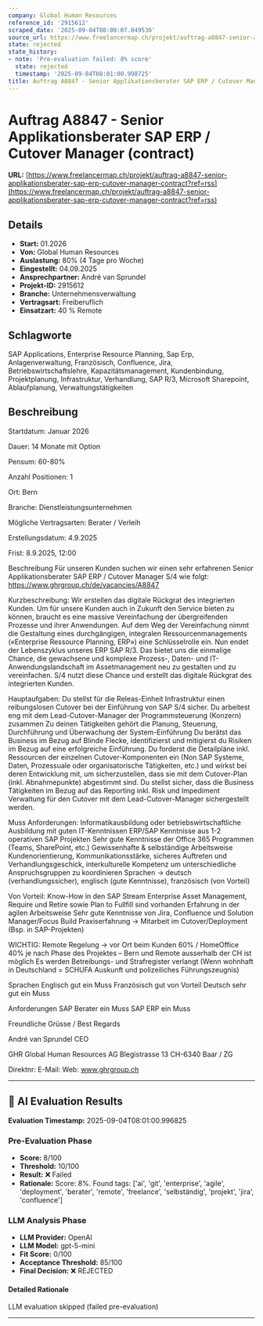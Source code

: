 ```yaml
---
company: Global Human Resources
reference_id: '2915612'
scraped_date: '2025-09-04T08:00:07.049536'
source_url: https://www.freelancermap.ch/projekt/auftrag-a8847-senior-applikationsberater-sap-erp-cutover-manager-contract?ref=rss
state: rejected
state_history:
- note: 'Pre-evaluation failed: 8% score'
  state: rejected
  timestamp: '2025-09-04T08:01:00.998725'
title: Auftrag A8847 - Senior Applikationsberater SAP ERP / Cutover Manager (contract)
---
```



# Auftrag A8847 - Senior Applikationsberater SAP ERP / Cutover Manager (contract)
**URL:** [https://www.freelancermap.ch/projekt/auftrag-a8847-senior-applikationsberater-sap-erp-cutover-manager-contract?ref=rss](https://www.freelancermap.ch/projekt/auftrag-a8847-senior-applikationsberater-sap-erp-cutover-manager-contract?ref=rss)
## Details
- **Start:** 01.2026
- **Von:** Global Human Resources
- **Auslastung:** 80% (4 Tage pro Woche)
- **Eingestellt:** 04.09.2025
- **Ansprechpartner:** André van Sprundel
- **Projekt-ID:** 2915612
- **Branche:** Unternehmensverwaltung
- **Vertragsart:** Freiberuflich
- **Einsatzart:** 40
                                                % Remote

## Schlagworte
SAP Applications, Enterprise Resource Planning, Sap Erp, Anlagenverwaltung, Französisch, Confluence, Jira, Betriebswirtschaftslehre, Kapazitätsmanagement, Kundenbindung, Projektplanung, Infrastruktur, Verhandlung, SAP R/3, Microsoft Sharepoint, Ablaufplanung, Verwaltungstätigkeiten

## Beschreibung
Startdatum:
Januar 2026

Dauer:
14 Monate mit Option

Pensum:
60-80%

Anzahl Positionen:
1

Ort:
Bern

Branche:
Dienstleistungsunternehmen

Mögliche Vertragsarten:
Berater / Verleih

Erstellungsdatum:
4.9.2025

Frist:
8.9.2025, 12:00

Beschreibung
Für unseren Kunden suchen wir einen sehr erfahrenen Senior Applikationsberater SAP ERP / Cutover Manager S/4 wie folgt:
https://www.ghrgroup.ch/de/vacancies/A8847

Kurzbeschreibung:
Wir erstellen das digitale Rückgrat des integrierten Kunden. Um für unsere Kunden auch in Zukunft den Service bieten zu können, braucht es eine massive Vereinfachung der übergreifenden Prozesse und ihrer Anwendungen.
Auf dem Weg der Vereinfachung nimmt die Gestaltung eines durchgängigen, integralen Ressourcenmanagements («Enterprise Ressource Planning, ERP») eine Schlüsselrolle ein.
Nun endet der Lebenszyklus unseres ERP SAP R/3. Das bietet uns die einmalige Chance, die gewachsene und komplexe Prozess-, Daten- und IT-Anwendungslandschaft im Assetmanagement neu zu gestalten und zu vereinfachen. S/4 nutzt diese Chance und erstellt das digitale Rückgrat des integrierten Kunden.

Hauptaufgaben:
Du stellst für die Releas-Einheit Infrastruktur einen reibungslosen Cutover bei der Einführung von SAP S/4 sicher.
Du arbeitest eng mit dem Lead-Cutover-Manager der Programmsteuerung (Konzern) zusammen
Zu deinen Tätigkeiten gehört die Planung, Steuerung, Durchführung und Überwachung der System-Einführung
Du berätst das Business im Bezug auf Blinde Flecke, identifizierst und mitigierst du Risiken im Bezug auf eine erfolgreiche Einführung.
Du forderst die Detailpläne inkl. Ressourcen der einzelnen Cutover-Komponenten ein (Non SAP Systeme, Daten, Prozessuale oder organisatorische Tätigkeiten, etc.) und wirkst bei deren Entwicklung mit, um sicherzustellen, dass sie mit dem Cutover-Plan (inkl. Abnahmepunkte) abgestimmt sind.
Du stellst sicher, dass die Business Tätigkeiten im Bezug auf das Reporting inkl. Risk und Impediment Verwaltung für den Cutover mit dem Lead-Cutover-Manager sichergestellt werden.

Muss Anforderungen:
Informatikausbildung oder betriebswirtschaftliche Ausbildung mit guten IT-Kenntnissen
ERP/SAP Kenntnisse aus 1-2 operativen SAP Projekten
Sehr gute Kenntnisse der Office 365 Programmen (Teams, SharePoint, etc.)
Gewissenhafte & selbständige Arbeitsweise
Kundenorientierung, Kommunikationsstärke, sicheres Auftreten und Verhandlungsgeschick, interkulturelle Kompetenz um unterschiedliche Anspruchsgruppen zu koordinieren
Sprachen -> deutsch (verhandlungssicher), englisch (gute Kenntnisse), französisch (von Vorteil)

Von Vorteil:
Know-How in den SAP Stream Enterprise Asset Management, Require und Retire sowie Plan to Fullfill sind vorhanden
Erfahrung in der agilen Arbeitsweise
Sehr gute Kenntnisse von Jira, Confluence und Solution Manager/Focus Build
Praxiserfahrung -> Mitarbeit im Cutover/Deployment (Bsp. in SAP-Projekten)

WICHTIG:
Remote Regelung -> vor Ort beim Kunden 60% / HomeOffice 40% je nach Phase des Projektes – Bern und Remote ausserhalb der CH ist möglich
Es werden Betreibungs- und Strafregister verlangt (Wenn wohnhaft in Deutschland = SCHUFA Auskunft und polizeiliches Führungszeugnis)

Sprachen
Englisch gut ein Muss
Französisch gut von Vorteil
Deutsch sehr gut ein Muss

Anforderungen
SAP Berater ein Muss
SAP ERP ein Muss

Freundliche Grüsse / Best Regards

André van Sprundel
CEO

GHR Global Human Resources AG
Blegistrasse 13
CH-6340 Baar / ZG

Direktnr:
E-Mail:
Web: www.ghrgroup.ch

---

## 🤖 AI Evaluation Results

**Evaluation Timestamp:** 2025-09-04T08:01:00.996825

### Pre-Evaluation Phase
- **Score:** 8/100
- **Threshold:** 10/100
- **Result:** ❌ Failed
- **Rationale:** Score: 8%. Found tags: ['ai', 'git', 'enterprise', 'agile', 'deployment', 'berater', 'remote', 'freelance', 'selbständig', 'projekt', 'jira', 'confluence']

### LLM Analysis Phase
- **LLM Provider:** OpenAI
- **LLM Model:** gpt-5-mini
- **Fit Score:** 0/100
- **Acceptance Threshold:** 85/100
- **Final Decision:** ❌ REJECTED

#### Detailed Rationale
LLM evaluation skipped (failed pre-evaluation)

---
